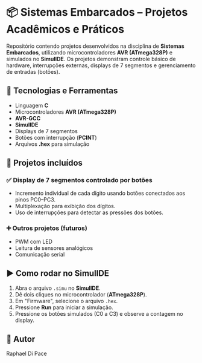 # 📦 Sistemas Embarcados – Projetos Acadêmicos e Práticos

Repositório contendo projetos desenvolvidos na disciplina de **Sistemas Embarcados**, utilizando microcontroladores **AVR (ATmega328P)** e simulados no **SimulIDE**. Os projetos demonstram controle básico de hardware, interrupções externas, displays de 7 segmentos e gerenciamento de entradas (botões).

## 🔧 Tecnologias e Ferramentas
- Linguagem **C**
- Microcontroladores **AVR (ATmega328P)**
- **AVR-GCC**
- **SimulIDE**
- Displays de 7 segmentos
- Botões com interrupção (**PCINT**)
- Arquivos **.hex** para simulação

## 📂 Projetos incluídos

### ✅ Display de 7 segmentos controlado por botões
- Incremento individual de cada dígito usando botões conectados aos pinos PC0–PC3.
- Multiplexação para exibição dos dígitos.
- Uso de interrupções para detectar as pressões dos botões.

### ➕ Outros projetos (futuros)
- PWM com LED
- Leitura de sensores analógicos
- Comunicação serial

## ▶️ Como rodar no SimulIDE
1. Abra o arquivo `.simu` no **SimulIDE**.
2. Dê dois cliques no microcontrolador (**ATmega328P**).
3. Em "Firmware", selecione o arquivo `.hex`.
4. Pressione **Run** para iniciar a simulação.
5. Pressione os botões simulados (C0 a C3) e observe a contagem no display.

## 👤 Autor
Raphael Di Pace
